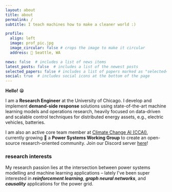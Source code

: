 ```yaml
---
layout: about
title: about
permalink: /
subtitle: I teach machines how to make a cleaner world :)

profile:
  align: left
  image: prof_pic.jpg
  image_circular: false # crops the image to make it circular
  address: 📍 Seattle, WA

news: false  # includes a list of news items
latest_posts: false  # includes a list of the newest posts
selected_papers: false # includes a list of papers marked as "selected={true}"
social: true  # includes social icons at the bottom of the page
---
```


**Hello!** 😁

I am a **Research Engineer** at the University of Chicago. I develop and implement **demand-side response** solutions using state-of-the-art machine learning models and operations research, heavily focused on data-driven and scalable control techniques for distributed energy assets, e.g., electric vehicles, batteries.

I am also an active core team member at [Climate Change AI (CCAI)](https://climatechange.ai), currently growing 🌱 a **Power Systems Working Group** to create an open-source research-oriented community. Join our Discord server [here](https://discord.gg/7M3MeSKr3g)!

<!-- Edit `_bibliography/papers.bib` and Jekyll will render your [publications page](/al-folio/publications/) automatically. -->

### research interests

My research passion lies at the intersection between power systems modelling and machine learning applications – lately I've been super interested in ***reinforcement learning***, ***graph neural networks***, and ***causality*** applications for the power grid.
